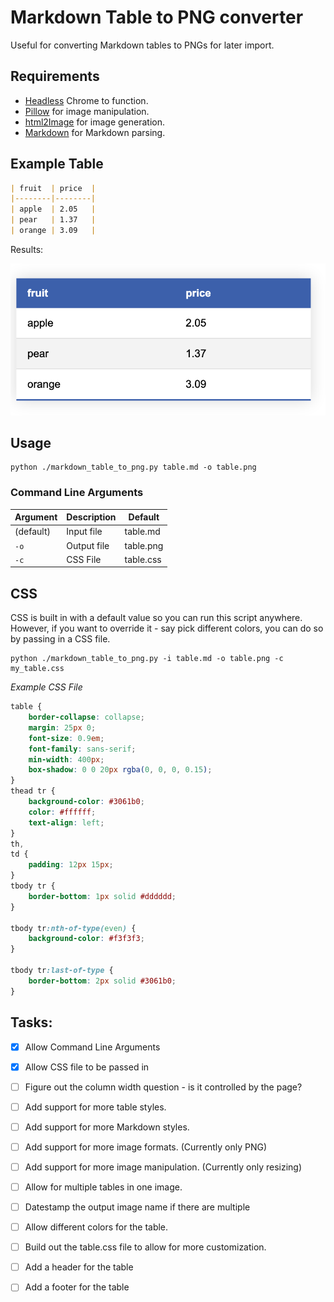 # Markdown Table to PNG converter

Useful for converting Markdown tables to PNGs for later import.

## Requirements

- [Headless](https://developer.chrome.com/blog/headless-chrome/) Chrome to function.
- [Pillow](https://python-pillow.org/) for image manipulation.
- [html2Image](https://github.com/vgalin/html2image) for image generation.
- [Markdown](https://python-markdown.github.io/) for Markdown parsing.

## Example Table

```markdown
| fruit  | price  |
|--------|--------|
| apple  | 2.05   |
| pear   | 1.37   |
| orange | 3.09   |
```

Results:

![Example Table](fixed_table.png)

## Usage

```shell
python ./markdown_table_to_png.py table.md -o table.png
```

### Command Line Arguments

| Argument | Description | Default |
|----------|-------------|---------|
| (default)      | Input file  | table.md |
| `-o`       | Output file | table.png |
| `-c`    | CSS File  | table.css |


## CSS

CSS is built in with a default value so you can run this script anywhere.  However, if you want to override it - say pick different colors, you can do so by passing in a CSS file.

```shell
python ./markdown_table_to_png.py -i table.md -o table.png -c my_table.css
```

*Example CSS File*

```css
table {
    border-collapse: collapse;
    margin: 25px 0;
    font-size: 0.9em;
    font-family: sans-serif;
    min-width: 400px;
    box-shadow: 0 0 20px rgba(0, 0, 0, 0.15);
}
thead tr {
    background-color: #3061b0;
    color: #ffffff;
    text-align: left;
}
th,
td {
    padding: 12px 15px;
}
tbody tr {
    border-bottom: 1px solid #dddddd;
}

tbody tr:nth-of-type(even) {
    background-color: #f3f3f3;
}

tbody tr:last-of-type {
    border-bottom: 2px solid #3061b0;
}
```

## Tasks:

- [x] Allow Command Line Arguments
- [x] Allow CSS file to be passed in

- [ ] Figure out the column width question - is it controlled by the page?
- [ ] Add support for more table styles.
- [ ] Add support for more Markdown styles.
- [ ] Add support for more image formats. (Currently only PNG)
- [ ] Add support for more image manipulation. (Currently only resizing)
- [ ] Allow for multiple tables in one image.
- [ ] Datestamp the output image name if there are multiple
- [ ] Allow different colors for the table.
- [ ] Build out the table.css file to allow for more customization.
- [ ] Add a header for the table
- [ ] Add a footer for the table
